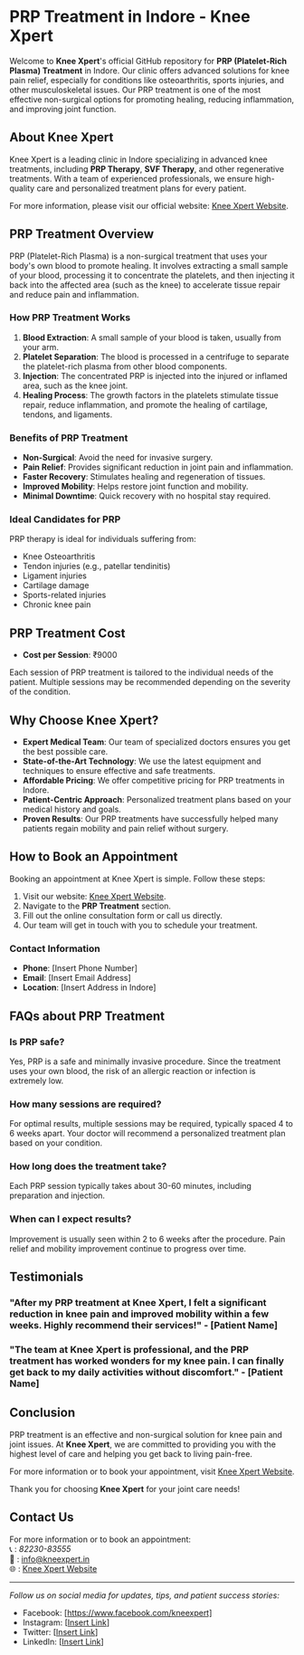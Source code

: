 # PRP Treatment in Indore - Knee Xpert

Welcome to **Knee Xpert**'s official GitHub repository for **PRP (Platelet-Rich Plasma) Treatment** in Indore. Our clinic offers advanced solutions for knee pain relief, especially for conditions like osteoarthritis, sports injuries, and other musculoskeletal issues. Our PRP treatment is one of the most effective non-surgical options for promoting healing, reducing inflammation, and improving joint function.

## About Knee Xpert

Knee Xpert is a leading clinic in Indore specializing in advanced knee treatments, including **PRP Therapy**, **SVF Therapy**, and other regenerative treatments. With a team of experienced professionals, we ensure high-quality care and personalized treatment plans for every patient.

For more information, please visit our official website: [Knee Xpert Website](https://www.kneexpert.in).

## PRP Treatment Overview

PRP (Platelet-Rich Plasma) is a non-surgical treatment that uses your body's own blood to promote healing. It involves extracting a small sample of your blood, processing it to concentrate the platelets, and then injecting it back into the affected area (such as the knee) to accelerate tissue repair and reduce pain and inflammation.

### How PRP Treatment Works
1. **Blood Extraction**: A small sample of your blood is taken, usually from your arm.
2. **Platelet Separation**: The blood is processed in a centrifuge to separate the platelet-rich plasma from other blood components.
3. **Injection**: The concentrated PRP is injected into the injured or inflamed area, such as the knee joint.
4. **Healing Process**: The growth factors in the platelets stimulate tissue repair, reduce inflammation, and promote the healing of cartilage, tendons, and ligaments.

### Benefits of PRP Treatment
- **Non-Surgical**: Avoid the need for invasive surgery.
- **Pain Relief**: Provides significant reduction in joint pain and inflammation.
- **Faster Recovery**: Stimulates healing and regeneration of tissues.
- **Improved Mobility**: Helps restore joint function and mobility.
- **Minimal Downtime**: Quick recovery with no hospital stay required.

### Ideal Candidates for PRP
PRP therapy is ideal for individuals suffering from:
- Knee Osteoarthritis
- Tendon injuries (e.g., patellar tendinitis)
- Ligament injuries
- Cartilage damage
- Sports-related injuries
- Chronic knee pain

## PRP Treatment Cost

- **Cost per Session**: ₹9000

Each session of PRP treatment is tailored to the individual needs of the patient. Multiple sessions may be recommended depending on the severity of the condition.

## Why Choose Knee Xpert?
- **Expert Medical Team**: Our team of specialized doctors ensures you get the best possible care.
- **State-of-the-Art Technology**: We use the latest equipment and techniques to ensure effective and safe treatments.
- **Affordable Pricing**: We offer competitive pricing for PRP treatments in Indore.
- **Patient-Centric Approach**: Personalized treatment plans based on your medical history and goals.
- **Proven Results**: Our PRP treatments have successfully helped many patients regain mobility and pain relief without surgery.

## How to Book an Appointment

Booking an appointment at Knee Xpert is simple. Follow these steps:
1. Visit our website: [Knee Xpert Website](https://www.kneexpert.in).
2. Navigate to the **PRP Treatment** section.
3. Fill out the online consultation form or call us directly.
4. Our team will get in touch with you to schedule your treatment.

### Contact Information
- **Phone**: [Insert Phone Number]
- **Email**: [Insert Email Address]
- **Location**: [Insert Address in Indore]

## FAQs about PRP Treatment

### Is PRP safe?
Yes, PRP is a safe and minimally invasive procedure. Since the treatment uses your own blood, the risk of an allergic reaction or infection is extremely low.

### How many sessions are required?
For optimal results, multiple sessions may be required, typically spaced 4 to 6 weeks apart. Your doctor will recommend a personalized treatment plan based on your condition.

### How long does the treatment take?
Each PRP session typically takes about 30-60 minutes, including preparation and injection.

### When can I expect results?
Improvement is usually seen within 2 to 6 weeks after the procedure. Pain relief and mobility improvement continue to progress over time.

## Testimonials

### "After my PRP treatment at Knee Xpert, I felt a significant reduction in knee pain and improved mobility within a few weeks. Highly recommend their services!" - [Patient Name]

### "The team at Knee Xpert is professional, and the PRP treatment has worked wonders for my knee pain. I can finally get back to my daily activities without discomfort." - [Patient Name]

## Conclusion

PRP treatment is an effective and non-surgical solution for knee pain and joint issues. At **Knee Xpert**, we are committed to providing you with the highest level of care and helping you get back to living pain-free.

For more information or to book your appointment, visit [Knee Xpert Website](https://www.kneexpert.in).

Thank you for choosing **Knee Xpert** for your joint care needs!

## Contact Us
For more information or to book an appointment:  
📞 : *82230-83555*  
📧 : info@kneexpert.in  
🌐 : [Knee Xpert Website](https://sahajhospital.com/)

---

*Follow us on social media for updates, tips, and patient success stories:*
- Facebook: [https://www.facebook.com/kneexpert]
- Instagram: [[Insert Link](https://www.instagram.com/knee_xpert/)]
- Twitter: [[Insert Link](https://x.com/KneeXpert)]
- LinkedIn: [[Insert Link](https://www.linkedin.com/company/sahaj-knee-xpert?originalSubdomain=in)]

